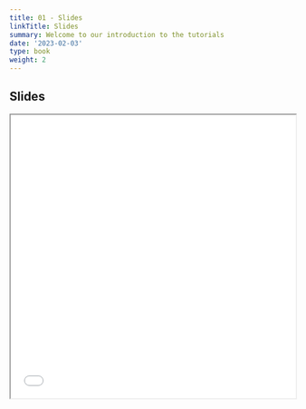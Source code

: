 ```yaml
---
title: 01 - Slides
linkTitle: Slides
summary: Welcome to our introduction to the tutorials
date: '2023-02-03'
type: book
weight: 2
---
```


## Slides

<iframe src="../w1-intro.pdf#view=fit" width="100%" height="500px">
    </iframe>

<!--
## Courses in this program

{{< list_children >}}

{{< figure src="featured.jpg" >}}

{{< callout note >}}
The parameter $\mu$ is the mean or expectation of the distribution.
$\sigma$ is its standard deviation.
The variance of the distribution is $\sigma^{2}$.
{{< /callout >}}
-->
